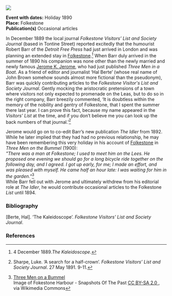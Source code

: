 <a href="https://dev.visual-essays.app"><img src="https://dev-visual-essays.netlify.app/images/ve-button.png"></a> <param ve-config title="Robert Barr (1849-1912)" author="Professor Carolyn Oulton" layout="vtl" banner="https://upload.wikimedia.org/wikipedia/commons/4/46/The_harbor_Folkestone_England.jpg" attribution="Snapshots Of  The Past CC BY-SA 2.0, via Wikimedia Commons">

<param ve-entity eid="Q375314" aliases="Folkestone">
<param ve-entity eid="Q106436094" aliases="Tontine Street">

**Event with dates:** Holiday 1890   
**Place:** Folkestone  
**Publication(s)** Occasional articles   
<param ve-image url="https://upload.wikimedia.org/wikipedia/commons/a/ae/Robert_Barr_and_Arthur_Conan_Doyle.jpg" label="Robert Barr, Miss Doyle, Conan Doyle, Mrs. Conan Doyle, Robert McClure" attribution="not stated, Public domain, via Wikimedia Commons">

In December 1889 the local journal _Folkestone Visitors’ List and Society Journal_ (based in Tontine Street) reported excitedly that the humourist Robert Barr of the _Detroit Free Press_ had just arrived in London and was planning an extended stay in [Folkestone](/19c/19c-folkestone).[^ref1]  When Barr duly arrived in the summer of 1890 his companion was none other than the newly married and newly famous [Jerome K. Jerome](/19c/19c-jerome-biography), who had just published _Three Men in a Boat_. As a friend of editor and journalist ‘Hal Berte’ (whose real name of John Brown somehow sounds almost more fictional than the pseudonym), Barr was quickly contributing articles to the _Folkestone Visitor's List and Society Journal_. Gently mocking the aristocratic pretensions of a town where visitors not only expected to promenade on the Leas, but to do so in the right company, Barr breezily commented, ‘It is doubtless within the memory of the nobility and gentry of Folkestone, that I spent the summer there last year. I can prove this fact, because my name appeared in the _Visitors’ List_ at the time, and if you don’t believe me you can look up the back numbers of that journal.’[^ref2]  
<param ve-map primary center="Q106436094" zoom="15">
<param ve-image url="https://upload.wikimedia.org/wikipedia/commons/5/5d/View_along_Tontine_Street%2C_Folkestone_-_geograph.org.uk_-_1579075.jpg" label="View along Tontine Street, Folkestone - geograph.org.uk - 1579075.jpg" attribution="Nick Smith / View along Tontine Street, Folkestone">

Jerome would go on to co-edit Barr’s new publication _The Idler_ from 1892. While he later implied that they had had no previous relationship, he may have been remembering this very holiday in his account of [Folkestone](/19c/19c-folkestone) in _Three Men on the Bummel_ (1900):   
_"There was a man at Folkestone; I used to meet him on the Lees.  He proposed one evening we should go for a long bicycle ride together on the following day, and I agreed.  I got up early, for me; I made an effort, and was pleased with myself.  He came half an hour late: I was waiting for him in the garden."_[^ref3]   
While Barr fell out with Jerome and ultimately withdrew from his editorial role at _The Idler_, he would contribute occasional articles to the Folkestone _List_ until 1894.
<param ve-image url="https://upload.wikimedia.org/wikipedia/commons/f/f3/The_Lees_-i.e.%2C_Leas-%2C_Folkestone%2C_England-LCCN2002696746.jpg" label="The Leas, Folkestone" attribution="Photochrom Print Collection, Public domain, via Wikimedia Commons">

### Bibliography

[Berte, Hal]. ‘The Kaleidoscope’. _Folkestone Visitors’ List and Society Journal_. 

### References
[^ref1]: 4 December 1889._The Kaleidoscope_.
[^ref2]: Sharpe, Luke. ‘A search for a half-crown’. _Folkestone Visitors’ List and Society Journal_. 27 May 1891. 9-11.
[^ref3]: [Three Men on a Bummel](https://www.gutenberg.org/files/2183/2183-h/2183-h.htm)   
Image of Fokestone Harbour - Snapshots Of  The Past [CC BY-SA 2.0 ](https://creativecommons.org/licenses/by-sa/2.0), via Wikimedia Commons


